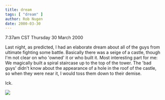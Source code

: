 ```yaml
---
title: dream
tags: [ "dream" ]
author: Rob Nugen
date: 2000-03-30
---
```


<title>Ultimate</title>
<p class=date>7:37am CST Thursday 30 March 2000</p>

<p>Last night, as predicted, I had an elaborate dream about all of the
guys from ultimate fighting some battle.  Basically there was a seige
of a castle, though I'm not clear on who 'owned' it or who built it.
Most interesting part for me: We magically built a spiral staircase up
to the top of the tower.  The 'bad guys' didn't know about the
appearance of a hole in the roof of the castle, so when they were near
it, I would toss them down to their demise.

<p>Ick.

<p><img src='/images/rob/wL-ROB.gif'>

